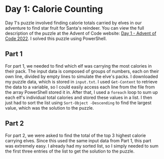 # Day 1: Calorie Counting

Day 1's puzzle involved finding calorie totals carried by elves in our adventure to find star fruit for Santa's reindeer. You can view the full description of the puzzle at the Advent of Code website: [Day 1 - Advent of Code 2022](https://adventofcode.com/2022/day/1). I solved this puzzle using PowerShell.

## Part 1

For part 1, we needed to find which elf was carrying the most calories in their pack. The input data is composed of groups of numbers, each on their own line, divided by empty lines to simulate the elve's packs. I downloaded my puzzle data, which is stored in `input.txt`. I used `Get-Content` to retrieve the data to a variable, so I could easily access each line from the file from the array PowerShell stored it in. After that, I used a `foreach` loop to sum up each elf's individual total calories and stored these values in a list. I then just had to sort the list using `Sort-Object -Descending` to find the largest value, which was the solution to the puzzle.

## Part 2

For part 2, we were asked to find the total of the top 3 highest calorie carrying elves. Since this used the same input data from Part 1, this part was extremely easy. I already had my sorted list, so I simply needed to sum the first three entries of the list to get the solution to the puzzle.